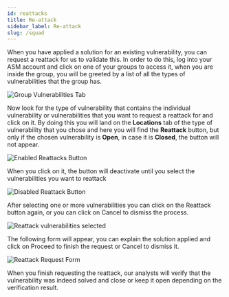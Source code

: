 ```yaml
---
id: reattacks
title: Re-attack
sidebar_label: Re-attack
slug: /squad
---
```

When you have applied a solution
for an existing vulnerability,
you can request a reattack
for us to validate this.
In order to do this,
log into your ASM account
and click on one of your groups to access it,
when you are inside the group,
you will be greeted
by a list of all the types of vulnerabilities
that the group has.

![Group Vulnerabilities Tab](/img/web/vulnerabilities/management/vuln_tab_reattacks.png)

Now look for the type of vulnerability
that contains the individual vulnerability
or vulnerabilities
that you want to request a reattack for
and click on it.
By doing this you will land on
the **Locations** tab of the type of vulnerability
that you chose
and here you will find the **Reattack** button,
but only if the chosen vulnerability is **Open**,
in case it is **Closed**,
the button will not appear.

![Enabled Reattacks Button](/img/web/vulnerabilities/management/reattack_button_enabled.png)

When you click on it,
the button will deactivate
until you select the vulnerabilities
you want to reattack

![Disabled Reattack Button](/img/web/vulnerabilities/management/reattack_button_disabled.png)

After selecting one or more vulnerabilities
you can click on the Reattack button again,
or you can click on Cancel
to dismiss the process.

![Reattack vulnerabilities selected](/img/web/vulnerabilities/management/reattack_vulnselect.png)

The following form will appear,
you can explain the solution applied
and click on Proceed
to finish the request
or Cancel to dismiss it.

![Reattack Request Form](/img/web/vulnerabilities/management/reattack_form.png)

When you finish requesting the reattack,
our analysts will verify
that the vulnerability was indeed solved
and close or keep it open
depending on the verification result.
